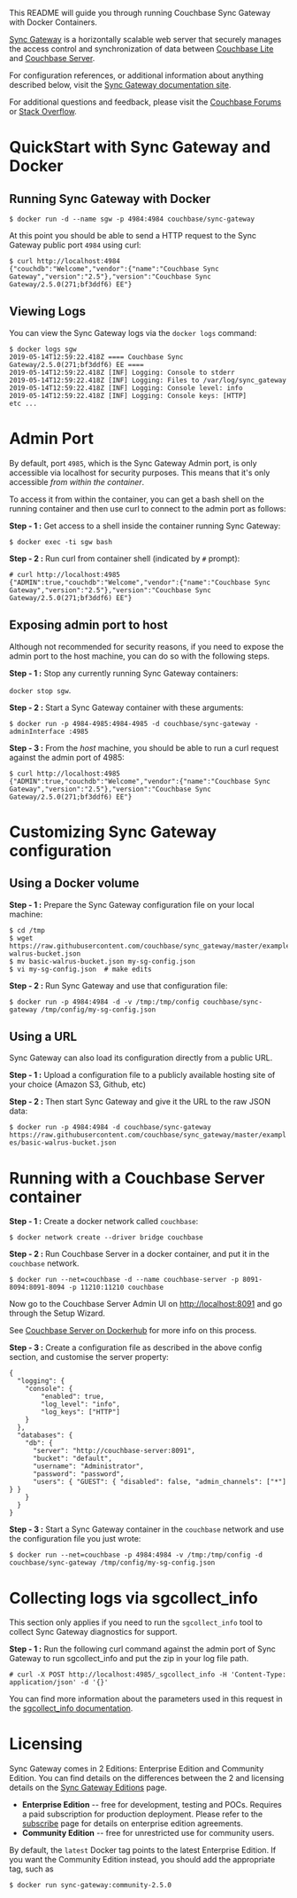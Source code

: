 
This README will guide you through running Couchbase Sync Gateway with Docker Containers.

[Sync Gateway](https://www.couchbase.com/products/sync-gateway) is a horizontally scalable web server that securely manages the access control and synchronization of data between [Couchbase Lite](https://www.couchbase.com/products/lite) and [Couchbase Server](https://www.couchbase.com/products/server).

For configuration references, or additional information about anything described below, visit the [Sync Gateway documentation site](https://docs.couchbase.com/sync-gateway/2.5/index.html).

For additional questions and feedback, please visit the [Couchbase Forums](https://forums.couchbase.com/c/mobile/sync-gateway) or [Stack Overflow](https://stackoverflow.com/questions/tagged/couchbase+couchbase-sync-gateway).


# QuickStart with Sync Gateway and Docker

## Running Sync Gateway with Docker

```
$ docker run -d --name sgw -p 4984:4984 couchbase/sync-gateway
```

At this point you should be able to send a HTTP request to the Sync Gateway public port `4984` using curl:

```
$ curl http://localhost:4984
{"couchdb":"Welcome","vendor":{"name":"Couchbase Sync Gateway","version":"2.5"},"version":"Couchbase Sync Gateway/2.5.0(271;bf3ddf6) EE"}
```

## Viewing Logs
You can view the Sync Gateway logs via the `docker logs` command:

```
$ docker logs sgw
2019-05-14T12:59:22.418Z ==== Couchbase Sync Gateway/2.5.0(271;bf3ddf6) EE ====
2019-05-14T12:59:22.418Z [INF] Logging: Console to stderr
2019-05-14T12:59:22.418Z [INF] Logging: Files to /var/log/sync_gateway
2019-05-14T12:59:22.418Z [INF] Logging: Console level: info
2019-05-14T12:59:22.418Z [INF] Logging: Console keys: [HTTP]
etc ...
```


# Admin Port

By default, port `4985`, which is the Sync Gateway Admin port, is only accessible via localhost for security purposes. This means that it's only accessible *from within the container*.

To access it from within the container, you can get a bash shell on the running container and then use curl to connect to the admin port as follows:

**Step - 1 :** Get access to a shell inside the container running Sync Gateway:

`$ docker exec -ti sgw bash`

**Step - 2 :** Run curl from container shell (indicated by `#` prompt):

```
# curl http://localhost:4985
{"ADMIN":true,"couchdb":"Welcome","vendor":{"name":"Couchbase Sync Gateway","version":"2.5"},"version":"Couchbase Sync Gateway/2.5.0(271;bf3ddf6) EE"}
```

## Exposing admin port to host

Although not recommended for security reasons, if you need to expose the admin port to the host machine, you can do so with the following steps.

**Step - 1 :** Stop any currently running Sync Gateway containers:

`docker stop sgw`.

**Step - 2 :** Start a Sync Gateway container with these arguments:

`$ docker run -p 4984-4985:4984-4985 -d couchbase/sync-gateway -adminInterface :4985`

**Step - 3 :** From the *host* machine, you should be able to run a curl request against the admin port of 4985:

```
$ curl http://localhost:4985
{"ADMIN":true,"couchdb":"Welcome","vendor":{"name":"Couchbase Sync Gateway","version":"2.5"},"version":"Couchbase Sync Gateway/2.5.0(271;bf3ddf6) EE"}
```


# Customizing Sync Gateway configuration

## Using a Docker volume

**Step - 1 :** Prepare the Sync Gateway configuration file on your local machine:

```
$ cd /tmp
$ wget https://raw.githubusercontent.com/couchbase/sync_gateway/master/examples/basic-walrus-bucket.json
$ mv basic-walrus-bucket.json my-sg-config.json
$ vi my-sg-config.json  # make edits
```

**Step - 2 :** Run Sync Gateway and use that configuration file:

`$ docker run -p 4984:4984 -d -v /tmp:/tmp/config couchbase/sync-gateway /tmp/config/my-sg-config.json`

## Using a URL

Sync Gateway can also load its configuration directly from a public URL.

**Step - 1 :** Upload a configuration file to a publicly available hosting site of your choice (Amazon S3, Github, etc)

**Step - 2 :** Then start Sync Gateway and give it the URL to the raw JSON data:

`$ docker run -p 4984:4984 -d couchbase/sync-gateway https://raw.githubusercontent.com/couchbase/sync_gateway/master/examples/basic-walrus-bucket.json`

# Running with a Couchbase Server container

**Step - 1 :** Create a docker network called `couchbase`:

`$ docker network create --driver bridge couchbase`

**Step - 2 :** Run Couchbase Server in a docker container, and put it in the `couchbase` network.

`$ docker run --net=couchbase -d --name couchbase-server -p 8091-8094:8091-8094 -p 11210:11210 couchbase`

Now go to the Couchbase Server Admin UI on [http://localhost:8091](http://localhost:8091) and go through the Setup Wizard.

See [Couchbase Server on Dockerhub](https://hub.docker.com/r/couchbase/server/) for more info on this process.

**Step - 3 :** Create a configuration file as described in the above config section, and customise the server property:

```
{
  "logging": {
    "console": {
        "enabled": true,
        "log_level": "info",
        "log_keys": ["HTTP"]
    }
  },
  "databases": {
    "db": {
      "server": "http://couchbase-server:8091",
      "bucket": "default",
      "username": "Administrator",
      "password": "password",
      "users": { "GUEST": { "disabled": false, "admin_channels": ["*"] } }
    }
  }
}
```

**Step - 3 :** Start a Sync Gateway container in the `couchbase` network and use the configuration file you just wrote:

`$ docker run --net=couchbase -p 4984:4984 -v /tmp:/tmp/config -d couchbase/sync-gateway /tmp/config/my-sg-config.json`


# Collecting logs via sgcollect_info

This section only applies if you need to run the `sgcollect_info` tool to collect Sync Gateway diagnostics for support.

**Step - 1 :** Run the following curl command against the admin port of Sync Gateway to run sgcollect_info and put the zip in your log file path.

`# curl -X POST http://localhost:4985/_sgcollect_info -H 'Content-Type: application/json' -d '{}'`

You can find more information about the parameters used in this request in the [sgcollect_info documentation](https://docs.couchbase.com/sync-gateway/current/admin-rest-api.html#/server/post__sgcollect_info).


# Licensing

Sync Gateway comes in 2 Editions: Enterprise Edition and Community Edition. You can find details on the differences between the 2 and licensing details on the [Sync Gateway Editions](http://developer.couchbase.com/documentation/server/4.5/introduction/editions.html) page.

- **Enterprise Edition** -- free for development, testing and POCs. Requires a paid subscription for production deployment. Please refer to the [subscribe](https://www.couchbase.com/subscriptions-and-support) page for details on enterprise edition agreements.
- **Community Edition** -- free for unrestricted use for community users.

By default, the `latest` Docker tag points to the latest Enterprise Edition. If you want the Community Edition instead, you should add the appropriate tag, such as

`$ docker run sync-gateway:community-2.5.0`
